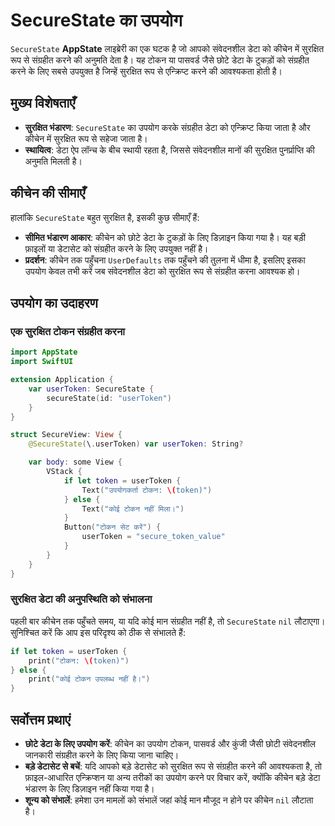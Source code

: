 # SecureState का उपयोग

`SecureState` **AppState** लाइब्रेरी का एक घटक है जो आपको संवेदनशील डेटा को कीचेन में सुरक्षित रूप से संग्रहीत करने की अनुमति देता है। यह टोकन या पासवर्ड जैसे छोटे डेटा के टुकड़ों को संग्रहीत करने के लिए सबसे उपयुक्त है जिन्हें सुरक्षित रूप से एन्क्रिप्ट करने की आवश्यकता होती है।

## मुख्य विशेषताएँ

- **सुरक्षित भंडारण**: `SecureState` का उपयोग करके संग्रहीत डेटा को एन्क्रिप्ट किया जाता है और कीचेन में सुरक्षित रूप से सहेजा जाता है।
- **स्थायित्व**: डेटा ऐप लॉन्च के बीच स्थायी रहता है, जिससे संवेदनशील मानों की सुरक्षित पुनर्प्राप्ति की अनुमति मिलती है।

## कीचेन की सीमाएँ

हालांकि `SecureState` बहुत सुरक्षित है, इसकी कुछ सीमाएँ हैं:

- **सीमित भंडारण आकार**: कीचेन को छोटे डेटा के टुकड़ों के लिए डिज़ाइन किया गया है। यह बड़ी फ़ाइलों या डेटासेट को संग्रहीत करने के लिए उपयुक्त नहीं है।
- **प्रदर्शन**: कीचेन तक पहुँचना `UserDefaults` तक पहुँचने की तुलना में धीमा है, इसलिए इसका उपयोग केवल तभी करें जब संवेदनशील डेटा को सुरक्षित रूप से संग्रहीत करना आवश्यक हो।

## उपयोग का उदाहरण

### एक सुरक्षित टोकन संग्रहीत करना

```swift
import AppState
import SwiftUI

extension Application {
    var userToken: SecureState {
        secureState(id: "userToken")
    }
}

struct SecureView: View {
    @SecureState(\.userToken) var userToken: String?

    var body: some View {
        VStack {
            if let token = userToken {
                Text("उपयोगकर्ता टोकन: \(token)")
            } else {
                Text("कोई टोकन नहीं मिला।")
            }
            Button("टोकन सेट करें") {
                userToken = "secure_token_value"
            }
        }
    }
}
```

### सुरक्षित डेटा की अनुपस्थिति को संभालना

पहली बार कीचेन तक पहुँचते समय, या यदि कोई मान संग्रहीत नहीं है, तो `SecureState` `nil` लौटाएगा। सुनिश्चित करें कि आप इस परिदृश्य को ठीक से संभालते हैं:

```swift
if let token = userToken {
    print("टोकन: \(token)")
} else {
    print("कोई टोकन उपलब्ध नहीं है।")
}
```

## सर्वोत्तम प्रथाएं

- **छोटे डेटा के लिए उपयोग करें**: कीचेन का उपयोग टोकन, पासवर्ड और कुंजी जैसी छोटी संवेदनशील जानकारी संग्रहीत करने के लिए किया जाना चाहिए।
- **बड़े डेटासेट से बचें**: यदि आपको बड़े डेटासेट को सुरक्षित रूप से संग्रहीत करने की आवश्यकता है, तो फ़ाइल-आधारित एन्क्रिप्शन या अन्य तरीकों का उपयोग करने पर विचार करें, क्योंकि कीचेन बड़े डेटा भंडारण के लिए डिज़ाइन नहीं किया गया है।
- **शून्य को संभालें**: हमेशा उन मामलों को संभालें जहां कोई मान मौजूद न होने पर कीचेन `nil` लौटाता है।
